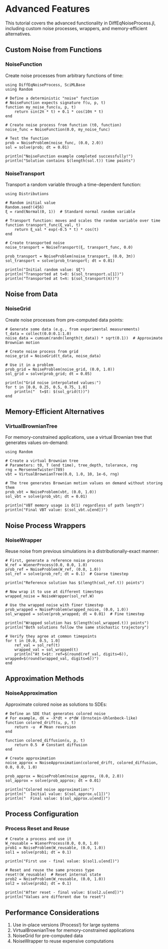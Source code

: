 # Advanced Features

This tutorial covers the advanced functionality in DiffEqNoiseProcess.jl, including custom noise processes, wrappers, and memory-efficient alternatives.

## Custom Noise from Functions

### NoiseFunction

Create noise processes from arbitrary functions of time:

```@example advanced
using DiffEqNoiseProcess, SciMLBase
using Random

# Define a deterministic "noise" function
# NoiseFunction expects signature f(u, p, t)
function my_noise_func(u, p, t)
    return sin(2π * t) + 0.1 * cos(10π * t)
end

# Create noise process from function (t0, function)
noise_func = NoiseFunction(0.0, my_noise_func)

# Test the function
prob = NoiseProblem(noise_func, (0.0, 2.0))
sol = solve(prob; dt = 0.01)

println("NoiseFunction example completed successfully!")
println("Solution contains $(length(sol.t)) time points")
```

### NoiseTransport

Transport a random variable through a time-dependent function:

```@example advanced
using Distributions

# Random initial value
Random.seed!(456)
ξ = rand(Normal(0, 1))  # Standard normal random variable

# Transport function: moves and scales the random variable over time
function transport_func(ξ_val, t)
    return ξ_val * exp(-0.5 * t) * cos(t)
end

# Create transported noise
noise_transport = NoiseTransport(ξ, transport_func, 0.0)

prob_transport = NoiseProblem(noise_transport, (0.0, 3π))
sol_transport = solve(prob_transport; dt = 0.01)

println("Initial random value: $ξ")
println("Transported at t=0: $(sol_transport.u[1])")
println("Transported at t=π: $(sol_transport(π))")
```

## Noise from Data

### NoiseGrid

Create noise processes from pre-computed data points:

```@example advanced
# Generate some data (e.g., from experimental measurements)
t_data = collect(0.0:0.1:1.0)
noise_data = cumsum(randn(length(t_data)) * sqrt(0.1))  # Approximate Brownian motion

# Create noise process from grid
noise_grid = NoiseGrid(t_data, noise_data)

# Use it in a problem
prob_grid = NoiseProblem(noise_grid, (0.0, 1.0))
sol_grid = solve(prob_grid; dt = 0.05)

println("Grid noise interpolated values:")
for t in [0.0, 0.25, 0.5, 0.75, 1.0]
    println("  t=$t: $(sol_grid(t))")
end
```

## Memory-Efficient Alternatives

### VirtualBrownianTree

For memory-constrained applications, use a virtual Brownian tree that generates values on-demand:

```@example advanced
using Random

# Create a virtual Brownian tree
# Parameters: t0, T (end time), tree_depth, tolerance, rng
rng = MersenneTwister(789)
vbt = VirtualBrownianTree(0.0, 1.0, 10, 1e-6, rng)

# The tree generates Brownian motion values on demand without storing them
prob_vbt = NoiseProblem(vbt, (0.0, 1.0))
sol_vbt = solve(prob_vbt; dt = 0.01)

println("VBT memory usage is O(1) regardless of path length")
println("Final VBT value: $(sol_vbt.u[end])")
```

## Noise Process Wrappers

### NoiseWrapper

Reuse noise from previous simulations in a distributionally-exact manner:

```@example advanced
# First, generate a reference noise process
W_ref = WienerProcess(0.0, 0.0, 1.0)
prob_ref = NoiseProblem(W_ref, (0.0, 1.0))
sol_ref = solve(prob_ref; dt = 0.1)  # Coarse timestep

println("Reference solution has $(length(sol_ref.t)) points")

# Now wrap it to use at different timesteps
wrapped_noise = NoiseWrapper(sol_ref.W)

# Use the wrapped noise with finer timestep
prob_wrapped = NoiseProblem(wrapped_noise, (0.0, 1.0))
sol_wrapped = solve(prob_wrapped; dt = 0.01)  # Fine timestep

println("Wrapped solution has $(length(sol_wrapped.t)) points")
println("Both solutions follow the same stochastic trajectory")

# Verify they agree at common timepoints
for t in [0.0, 0.5, 1.0]
    ref_val = sol_ref(t)
    wrapped_val = sol_wrapped(t)
    println("At t=$t: ref=$(round(ref_val, digits=6)), wrapped=$(round(wrapped_val, digits=6))")
end
```

## Approximation Methods

### NoiseApproximation

Approximate colored noise as solutions to SDEs:

```@example advanced
# Define an SDE that generates colored noise
# For example, dX = -X*dt + σ*dW (Ornstein-Uhlenbeck-like)
function colored_drift(u, p, t)
    return -u  # Mean reversion
end

function colored_diffusion(u, p, t)
    return 0.5  # Constant diffusion
end

# Create approximation
noise_approx = NoiseApproximation(colored_drift, colored_diffusion, 0.0, 0.0, 1.0)

prob_approx = NoiseProblem(noise_approx, (0.0, 2.0))
sol_approx = solve(prob_approx; dt = 0.01)

println("Colored noise approximation:")
println("  Initial value: $(sol_approx.u[1])")
println("  Final value: $(sol_approx.u[end])")
```

## Process Configuration

### Process Reset and Reuse

```@example advanced
# Create a process and use it
W_reusable = WienerProcess(0.0, 0.0, 1.0)
prob1 = NoiseProblem(W_reusable, (0.0, 1.0))
sol1 = solve(prob1; dt = 0.1)

println("First use - final value: $(sol1.u[end])")

# Reset and reuse the same process type
reset!(W_reusable)  # Reset internal state
prob2 = NoiseProblem(W_reusable, (0.0, 1.0))
sol2 = solve(prob2; dt = 0.1)

println("After reset - final value: $(sol2.u[end])")
println("Values are different due to reset")
```

## Performance Considerations

1. Use in-place versions (Process!) for large systems
2. VirtualBrownianTree for memory-constrained applications
3. NoiseGrid for pre-computed data
4. NoiseWrapper to reuse expensive computations